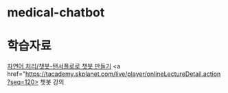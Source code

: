 # medical-chatbot

# 학습자료
<a href="https://madrabbit7.tistory.com/77"> 자연어 처리/챗봇-탠서플로로 챗봇 만들기</a>
<a href="https://tacademy.skplanet.com/live/player/onlineLectureDetail.action?seq=120> 챗봇 강의 </a>
